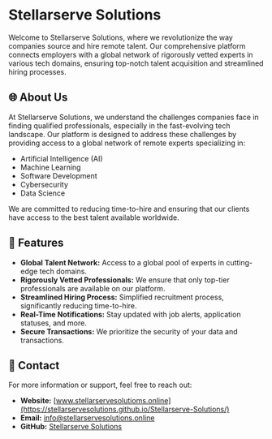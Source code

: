 # Stellarserve Solutions

Welcome to Stellarserve Solutions, where we revolutionize the way companies source and hire remote talent. Our comprehensive platform connects employers with a global network of rigorously vetted experts in various tech domains, ensuring top-notch talent acquisition and streamlined hiring processes.

## 🌐 About Us

At Stellarserve Solutions, we understand the challenges companies face in finding qualified professionals, especially in the fast-evolving tech landscape. Our platform is designed to address these challenges by providing access to a global network of remote experts specializing in:

- Artificial Intelligence (AI)
- Machine Learning
- Software Development
- Cybersecurity
- Data Science

We are committed to reducing time-to-hire and ensuring that our clients have access to the best talent available worldwide.

## 🚀 Features

- **Global Talent Network:** Access to a global pool of experts in cutting-edge tech domains.
- **Rigorously Vetted Professionals:** We ensure that only top-tier professionals are available on our platform.
- **Streamlined Hiring Process:** Simplified recruitment process, significantly reducing time-to-hire.
- **Real-Time Notifications:** Stay updated with job alerts, application statuses, and more.
- **Secure Transactions:** We prioritize the security of your data and transactions.

## 📧 Contact

For more information or support, feel free to reach out:

- **Website:** [www.stellarservesolutioms.online](https://stellarservesolutions.github.io/Stellarserve-Solutions/)
- **Email:** [info@stellarservesolutions.online](mailto:iuwadukunze@gmail.com)
- **GitHub:** [Stellarserve Solutions](https://github.com/stellarservesolutions/Stellarserve-Solutions/)


<!--

**Here are some ideas to get you started:**

🙋‍♀️ A short introduction - what is your organization all about?
🌈 Contribution guidelines - how can the community get involved?
👩‍💻 Useful resources - where can the community find your docs? Is there anything else the community should know?
🍿 Fun facts - what does your team eat for breakfast?
🧙 Remember, you can do mighty things with the power of [Markdown](https://docs.github.com/github/writing-on-github/getting-started-with-writing-and-formatting-on-github/basic-writing-and-formatting-syntax)
-->
